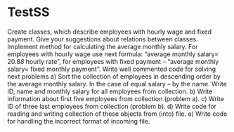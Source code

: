 # TestSS
Create classes, which describe employees with hourly wage and fixed payment. Give your suggestions
about relations between classes. Implement method for calculating the average monthly salary. For
employees with hourly wage use next formula: “average monthly salary= 20.8*8* hourly rate”, for employees
with fixed payment – “average monthly salary= fixed monthly payment”. Write well commented code for
solving next problems
a) Sort the collection of employees in descending order by the average monthly salary. In the case of
equal salary – by the name. Write ID, name and monthly salary for all employees from collection.
b) Write information about first five employees from collection (problem a).
c) Write ID of three last employees from collection (problem b).
d) Write code for reading and writing collection of these objects from (into) file.
e) Write code for handling the incorrect format of incoming file.
